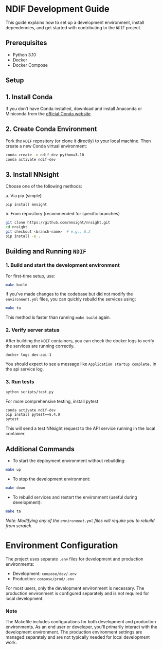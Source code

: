 # NDIF Development Guide

This guide explains how to set up a development environment, install dependencies, and get started with contributing to the `NDIF` project.

## Prerequisites

- Python 3.10
- Docker
- Docker Compose


## Setup

## 1. Install Conda
If you don’t have Conda installed, download and install Anaconda or Miniconda from the [official Conda website](https://docs.conda.io/en/latest/miniconda.html).

## 2. Create Conda Environment

Fork the `NDIF` repository (or clone it directly) to your local machine. Then create a new Conda virtual environment:

```sh
conda create -n ndif-dev python=3.10
conda activate ndif-dev
```

## 3. Install NNsight 

Choose one of the following methods:

a. Via pip (simple)

```
pip install nnsight
```

b. From repository (recommended for specific branches)

```sh
git clone https://github.com/nnsight/nnsight.git
cd nnsight
git checkout <branch-name>  # e.g., 0.3
pip install -e .
```

## Building and Running `NDIF`

### 1. Build and start the development environment

For first-time setup, use:

```sh
make build
```

If you’ve made changes to the codebase but did not modify the `environment.yml` files, you can quickly rebuild the services using:

```sh
make ta
```

This method is faster than running `make build` again.

### 2. Verify server status

After building the `NDIF` containers, you can check the docker logs to verify the services are running correctly.
```sh
docker logs dev-api-1
```
You should expect to see a message like `Application startup complete.` in the api service log.

### 3. Run tests

```sh
python scripts/test.py
```

For more comprehensive testing, install pytest
```sh
conda activate ndif-dev
pip install pytest==8.4.0
pytest
```


This will send a test NNsight request to the API service running in the local container.

## Additional Commands

- To start the deployment environment without rebuilding:

```sh
make up
```

- To stop the development environment:

```sh
make down
```

- To rebuild services and restart the environment (useful during development):

```sh
make ta
```

_Note: Modifying any of the `environment.yml` files will require you to rebuild from scratch._

# Environment Configuration

The project uses separate `.env` files for development and production environments:

- Development: `compose/dev/.env`
- Production: `compose/prod/.env`

For most users, only the development environment is necessary. The production environment is configured separately and is not required for local development.

### Note

The Makefile includes configurations for both development and production environments. As an end user or developer, you'll primarily interact with the development environment. The production environment settings are managed separately and are not typically needed for local development work.